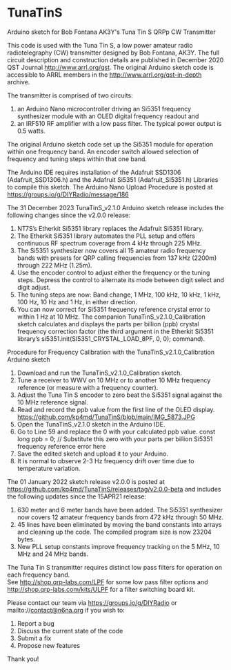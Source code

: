 # TunaTinS
Arduino sketch for Bob Fontana AK3Y's Tuna Tin S QRPp CW Transmitter 

This code is used with the Tuna Tin S, a low power amateur radio radiotelegraphy (CW) transmitter designed by Bob Fontana, AK3Y. 
The full circuit description and construction details are published in December 2020 QST Journal http://www.arrl.org/qst. 
The original Arduino sketch code is accessible to ARRL members in the http://www.arrl.org/qst-in-depth archive. 

The transmitter is comprised of two circuits: 
1. an Arduino Nano microcontroller driving an Si5351 frequency synthesizer module with an OLED digital frequency readout and
2. an IRF510 RF amplifier with a low pass filter.  The typical power output is 0.5 watts. 

The original Arduino sketch code set up the Si5351 module for operation within one frequency band. 
An encoder switch allowed selection of frequency and tuning steps within that one band. 

The Arduino IDE requires installation of the Adafruit SSD1306 (Adafruit_SSD1306.h) and the Adafruit Si5351 (Adafruit_SI5351.h) Libraries to compile this sketch. 
The Arduino Nano Upload Procedure is posted at https://groups.io/g/DIYRadio/message/186

The 31 December 2023 TunaTinS_v2.1.0 Arduino sketch release includes the following changes since the v2.0.0 release:

1. NT7S’s Etherkit Si5351 library replaces the Adafruit Si5351 library.
2. The Etherkit Si5351 library automates the PLL setup and offers continuous RF spectrum coverage from 4 kHz through 225 MHz.
3. The Si5351 synthesizer now covers all 15 amateur radio frequency bands with presets for QRP calling frequencies from 137 kHz (2200m) through 222 MHz (1.25m).
4. Use the encoder control to adjust either the frequency or the tuning steps.  Depress the control to alternate its mode between digit select and digit adjust.
5. The tuning steps are now: Band change, 1 MHz, 100 kHz, 10 kHz, 1 kHz, 100 Hz, 10 Hz and 1 Hz, in either direction. 
6. You can now correct for Si5351 frequency reference crystal error to within 1 Hz at 10 MHz.  The companion TunaTinS_v2.1.0_Calibration sketch calculates and displays the parts per billion (ppb) crystal frequency correction factor (the third argument in the Etherkit Si5351 library’s si5351.init(SI5351_CRYSTAL_LOAD_8PF, 0, 0); command).

Procedure for Frequency Calibration with the TunaTinS_v2.1.0_Calibration Arduino sketch
1. Download and run the TunaTinS_v2.1.0_Calibration sketch.  
2. Tune a receiver to WWV on 10 MHz or to another 10 MHz frequency reference (or measure with a frequency counter).
3. Adjust the Tuna Tin S encoder to zero beat the Si5351 signal against the 10 MHz reference signal.
4. Read and record the ppb value from the first line of the OLED display. https://github.com/kp4md/TunaTinS/blob/main/IMG_5873.JPG
5. Open the TunaTinS_v2.1.0 sketch in the Arduino IDE.
6. Go to Line 59 and replace the 0 with your calculated ppb value.
const long ppb = 0;  // Substitute this zero with your parts per billion Si5351 frequency reference error here
7. Save the edited sketch and upload it to your Arduino.
8. It is normal to observe 2-3 Hz frequency drift over time due to temperature variation.

The 01 January 2022 sketch release v2.0.0 is posted at https://github.com/kp4md/TunaTinS/releases/tag/v2.0.0-beta and includes the following updates since the 15APR21 release:

1. 630 meter and 6 meter bands have been added. The Si5351 synthesizer now covers 12 amateur frequency bands from 472 kHz through 50 MHz.
2. 45 lines have been eliminated by moving the band constants into arrays and cleaning up the code. The compiled program size is now 23204 bytes.
3. New PLL setup constants improve frequency tracking on the 5 MHz, 10 MHz and 24 MHz bands.

The Tuna Tin S transmitter requires distinct low pass filters for operation on each frequency band.  
See http://shop.qrp-labs.com/LPF for some low pass filter options and http://shop.qrp-labs.com/kits/ULPF for a filter switching board kit.

Please contact our team via https://groups.io/g/DIYRadio or mailto://contact@n6na.org if you wish to:
1. Report a bug
2. Discuss the current state of the code
3. Submit a fix
4. Propose new features

Thank you!
